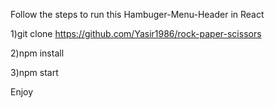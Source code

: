 Follow the steps to run this Hambuger-Menu-Header in React

1)git clone https://github.com/Yasir1986/rock-paper-scissors

2)npm install

3)npm start

Enjoy
